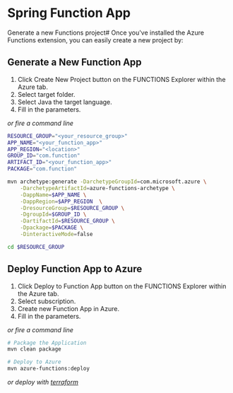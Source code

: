 # Spring Function App


Generate a new Functions project#
Once you've installed the Azure Functions extension, you can easily create a new project by:

## Generate a New Function App

1. Click Create New Project button on the FUNCTIONS Explorer within the Azure tab.
2. Select target folder.
3. Select Java the target language.
4. Fill in the parameters.

_or fire a command line_

```bash
RESOURCE_GROUP="<your_resource_group>"
APP_NAME="<your_function_app>"
APP_REGION="<location>"
GROUP_ID="com.function"
ARTIFACT_ID="<your_function_app>"
PACKAGE="com.function"

mvn archetype:generate -DarchetypeGroupId=com.microsoft.azure \
    -DarchetypeArtifactId=azure-functions-archetype \
    -DappName=$APP_NAME \
    -DappRegion=$APP_REGION  \
    -DresourceGroup=$RESOURCE_GROUP \
    -DgroupId=$GROUP_ID \
    -DartifactId=$RESOURCE_GROUP \
    -Dpackage=$PACKAGE \
    -DinteractiveMode=false

cd $RESOURCE_GROUP
```

## Deploy Function App to Azure

1. Click Deploy to Function App button on the FUNCTIONS Explorer within the Azure tab.
2. Select subscription.
3. Create new Function App in Azure.
4. Fill in the parameters.

_or fire a command line_

```bash
# Package the Application
mvn clean package

# Deploy to Azure
mvn azure-functions:deploy
```

_or deploy with [terraform](terraform/README.md)_


